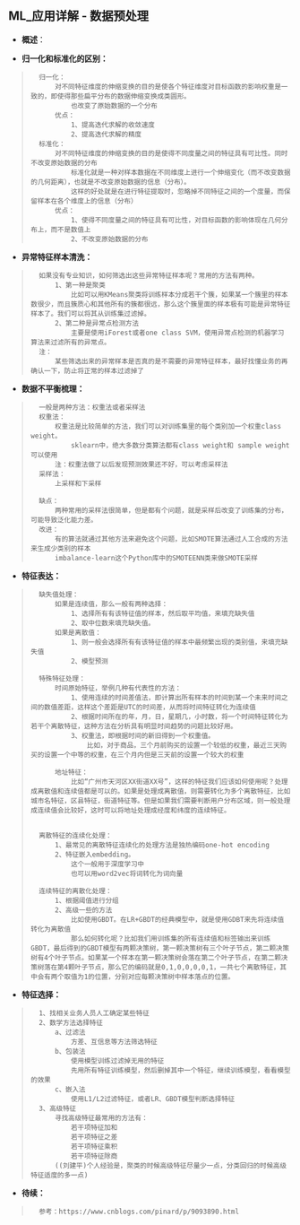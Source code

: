 ## ML_应用详解 - 数据预处理
- **概述**：
>
>
>
>
>
>
>
>

- **归一化和标准化的区别：**
>       归一化：
>           对不同特征维度的伸缩变换的目的是使各个特征维度对目标函数的影响权重是一致的，即使得那些扁平分布的数据伸缩变换成类圆形。
>               也改变了原始数据的一个分布
>           优点：
>               1、提高迭代求解的收敛速度
>               2、提高迭代求解的精度
>       标准化：
>           对不同特征维度的伸缩变换的目的是使得不同度量之间的特征具有可比性。同时不改变原始数据的分布
>               标准化就是一种对样本数据在不同维度上进行一个伸缩变化（而不改变数据的几何距离），也就是不改变原始数据的信息（分布）。
>               这样的好处就是在进行特征提取时，忽略掉不同特征之间的一个度量，而保留样本在各个维度上的信息（分布）
>           优点：
>               1、使得不同度量之间的特征具有可比性，对目标函数的影响体现在几何分布上，而不是数值上
>               2、不改变原始数据的分布
>

- **异常特征样本清洗：**
>       如果没有专业知识，如何筛选出这些异常特征样本呢？常用的方法有两种。
>           1、第一种是聚类
>               比如可以用KMeans聚类将训练样本分成若干个簇，如果某一个簇里的样本数很少，而且簇质心和其他所有的簇都很远，那么这个簇里面的样本极有可能是异常特征样本了。我们可以将其从训练集过滤掉。
>           2、第二种是异常点检测方法
>               主要是使用iForest或者one class SVM，使用异常点检测的机器学习算法来过滤所有的异常点。
>       注：
>           某些筛选出来的异常样本是否真的是不需要的异常特征样本，最好找懂业务的再确认一下，防止将正常的样本过滤掉了
>
>

- **数据不平衡梳理：**
>       一般是两种方法：权重法或者采样法
>       权重法：
>           权重法是比较简单的方法，我们可以对训练集里的每个类别加一个权重class weight。
>               sklearn中，绝大多数分类算法都有class weight和 sample weight可以使用
>           注：权重法做了以后发现预测效果还不好，可以考虑采样法
>       采样法：
>           上采样和下采样
>
>       缺点：
>           两种常用的采样法很简单，但是都有个问题，就是采样后改变了训练集的分布，可能导致泛化能力差。
>       改进：
>           有的算法就通过其他方法来避免这个问题，比如SMOTE算法通过人工合成的方法来生成少类别的样本
>           imbalance-learn这个Python库中的SMOTEENN类来做SMOTE采样
>

- **特征表达：**
>       缺失值处理：
>           如果是连续值，那么一般有两种选择：
>               1、选择所有有该特征值的样本，然后取平均值，来填充缺失值
>               2、取中位数来填充缺失值。
>           如果是离散值：
>               1、则一般会选择所有有该特征值的样本中最频繁出现的类别值，来填充缺失值
>               2、模型预测
>
>       特殊特征处理：
>           时间原始特征，举例几种有代表性的方法：
>               1、使用连续的时间差值法，即计算出所有样本的时间到某一个未来时间之间的数值差距，这样这个差距是UTC的时间差，从而将时间特征转化为连续值
>               2、根据时间所在的年，月，日，星期几，小时数，将一个时间特征转化为若干个离散特征，这种方法在分析具有明显时间趋势的问题比较好用。
>               3、权重法，即根据时间的新旧得到一个权重值。
>                   比如，对于商品，三个月前购买的设置一个较低的权重，最近三天购买的设置一个中等的权重，在三个月内但是三天前的设置一个较大的权重
>
>           地址特征：
>               比如“广州市天河区XX街道XX号”，这样的特征我们应该如何使用呢？处理成离散值和连续值都是可以的。如果是处理成离散值，则需要转化为多个离散特征，比如城市名特征，区县特征，街道特征等。但是如果我们需要判断用户分布区域，则一般处理成连续值会比较好，这时可以将地址处理成经度和纬度的连续特征。
>
>
>       离散特征的连续化处理：
>           1、最常见的离散特征连续化的处理方法是独热编码one-hot encoding
>           2、特征嵌入embedding。
>               这个一般用于深度学习中
>               也可以用word2vec将词转化为词向量
>
>       连续特征的离散化处理：
>           1、根据阈值进行分组
>           2、高级一些的方法
>               比如使用GBDT。在LR+GBDT的经典模型中，就是使用GDBT来先将连续值转化为离散值
>               那么如何转化呢？比如我们用训练集的所有连续值和标签输出来训练GBDT，最后得到的GBDT模型有两颗决策树，第一颗决策树有三个叶子节点，第二颗决策树有4个叶子节点。如果某一个样本在第一颗决策树会落在第二个叶子节点，在第二颗决策树落在第4颗叶子节点，那么它的编码就是0,1,0,0,0,0,1，一共七个离散特征，其中会有两个取值为1的位置，分别对应每颗决策树中样本落点的位置。
>
>

- **特征选择：**
>       1、找相关业务人员人工确定某些特征
>       2、数学方法选择特征
>           a、过滤法
>               方差、互信息等方法筛选特征
>           b、包装法
>               使用模型训练过滤掉无用的特征
>               先用所有特征训练模型，然后删掉其中一个特征，继续训练模型，看看模型的效果
>           c、嵌入法
>               使用L1/L2过滤特征，或者LR、GBDT模型判断选择特征
>       3、高级特征
>           寻找高级特征最常用的方法有：
>               若干项特征加和
>               若干项特征之差
>               若干项特征乘积
>               若干项特征除商
>           ((刘建平)个人经验是，聚类的时候高级特征尽量少一点，分类回归的时候高级特征适度的多一点)
>
>
>
>
>
>
>
>
>
>
>
>

- **待续：**
>       参考：https://www.cnblogs.com/pinard/p/9093890.html
>
>
>
>
>
>
>
>
>
>
>
>
>
>
>
>
>
